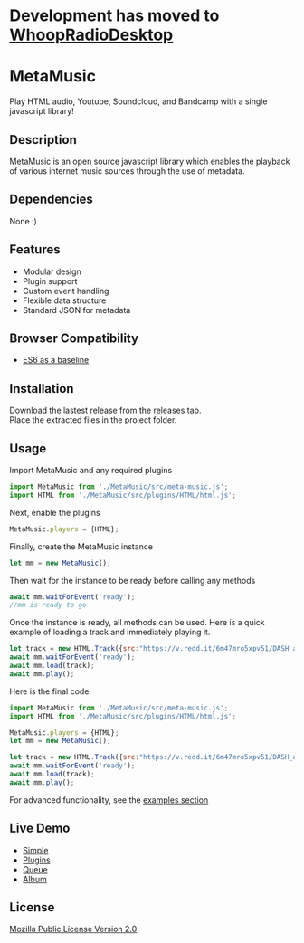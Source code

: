# Development has moved to [WhoopRadioDesktop](https://github.com/KenanTurner/WhoopRadioDesktop)

# MetaMusic

Play HTML audio, Youtube, Soundcloud, and Bandcamp with a single javascript library!

## Description

MetaMusic is an open source javascript library which enables the playback of various internet music sources through the use of metadata.

## Dependencies

None :)

## Features

- Modular design
- Plugin support
- Custom event handling
- Flexible data structure
- Standard JSON for metadata

## Browser Compatibility

- [ES6 as a baseline](https://caniuse.com/es6)

## Installation

Download the lastest release from the [releases tab](/https://github.com/KenanTurner/MetaMusic/releases).  
Place the extracted files in the project folder.

## Usage

Import MetaMusic and any required plugins
```javascript
import MetaMusic from './MetaMusic/src/meta-music.js';
import HTML from './MetaMusic/src/plugins/HTML/html.js';
```
Next, enable the plugins
```javascript
MetaMusic.players = {HTML};
```
Finally, create the MetaMusic instance
```javascript
let mm = new MetaMusic();
```
Then wait for the instance to be ready before calling any methods
```javascript
await mm.waitForEvent('ready');
//mm is ready to go
```
Once the instance is ready, all methods can be used. Here is a quick example of loading a track and immediately playing it.
```javascript
let track = new HTML.Track({src:"https://v.redd.it/6m47mro5xpv51/DASH_audio.mp4",title:"Scott's Factory"});
await mm.waitForEvent('ready');
await mm.load(track);
await mm.play();
```
Here is the final code.
```javascript
import MetaMusic from './MetaMusic/src/meta-music.js';
import HTML from './MetaMusic/src/plugins/HTML/html.js';

MetaMusic.players = {HTML};
let mm = new MetaMusic();

let track = new HTML.Track({src:"https://v.redd.it/6m47mro5xpv51/DASH_audio.mp4",title:"Scott's Factory"});
await mm.waitForEvent('ready');
await mm.load(track);
await mm.play();
```

For advanced functionality, see the [examples section](https://github.com/KenanTurner/MetaMusic/tree/master/examples)

## Live Demo

- [Simple](https://kenanturner.github.io/MetaMusic/examples/simple/)
- [Plugins](https://kenanturner.github.io/MetaMusic/examples/plugins/)
- [Queue](https://kenanturner.github.io/MetaMusic/examples/queue/)
- [Album](https://kenanturner.github.io/MetaMusic/examples/album/)

## License
[Mozilla Public License Version 2.0](/LICENSE.txt)

